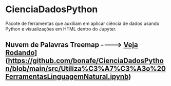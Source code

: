 # CienciaDadosPython
Pacote de ferramentas que auxiliam em aplicar ciência de dados usando Python e visualizações em HTML dentro do Jupyter.

## Nuvem de Palavras Treemap ----> [Veja Rodando](https://link-url-here.org)](https://github.com/bonafe/CienciaDadosPython/blob/main/src/Utiliza%C3%A7%C3%A3o%20FerramentasLinguagemNatural.ipynb)
